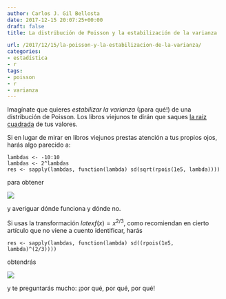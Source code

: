 ```yaml
---
author: Carlos J. Gil Bellosta
date: 2017-12-15 20:07:25+00:00
draft: false
title: La distribución de Poisson y la estabilización de la varianza

url: /2017/12/15/la-poisson-y-la-estabilizacion-de-la-varianza/
categories:
- estadística
- r
tags:
- poisson
- r
- varianza
---
```


Imagínate que quieres _estabilizar la varianza_ (¡para qué!) de una distribución de Poisson. Los libros viejunos te dirán que saques [la raíz cuadrada](https://en.wikipedia.org/wiki/Variance-stabilizing_transformation) de tus valores.

Si en lugar de mirar en libros viejunos prestas atención a tus propios ojos, harás algo parecido a:




    lambdas <- -10:10
    lambdas <- 2^lambdas
    res <- sapply(lambdas, function(lambda) sd(sqrt(rpois(1e5, lambda))))




para obtener

![](/wp-uploads/2017/12/estabilizacion_varianza_poisson.png)


y averiguar dónde funciona y dónde no.

Si usas la transformación $latex f(x) = x^{2/3}$, como recomiendan en cierto artículo que no viene a cuento identificar, harás




    res <- sapply(lambdas, function(lambda) sd((rpois(1e5, lambda)^(2/3))))




obtendrás

![](/wp-uploads/2017/12/estabilizacion_varianza_poisson_alt.png)


y te preguntarás mucho: ¡por qué, por qué, por qué!


